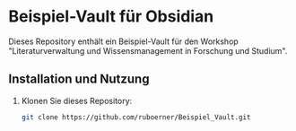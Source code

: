 
# Beispiel-Vault für Obsidian

Dieses Repository enthält ein Beispiel-Vault für den Workshop "Literaturverwaltung und Wissensmanagement in Forschung und Studium".

## Installation und Nutzung

1. Klonen Sie dieses Repository:
   ```sh
   git clone https://github.com/ruboerner/Beispiel_Vault.git
